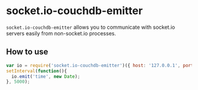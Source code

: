 
# socket.io-couchdb-emitter

`socket.io-couchdb-emitter` allows you to communicate with socket.io servers
easily from non-socket.io processes.

## How to use

```js
var io = require('socket.io-couchdb-emitter')({ host: '127.0.0.1', port: 5984, db : 'socket.io' });
setInterval(function(){
  io.emit('time', new Date);
}, 5000);
```
